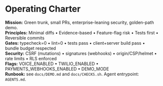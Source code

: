 # Operating Charter
**Mission:** Green trunk, small PRs, enterprise-leaning security, golden-path demo.  
**Principles:** Minimal diffs • Evidence-based • Feature-flag risk • Tests first • Reversible commits  
**Gates:** typecheck=0 • lint=0 • tests pass • client+server build pass • bundle budget respected  
**Security:** CSRF (mutations) • signatures (webhooks) • origin/CSP/helmet • rate limits • RLS enforced  
**Flags:** VOICE_ENABLED • TWILIO_ENABLED • PAYMENTS_WEBHOOKS_ENABLED • DEMO_MODE  
**Runbook:** see `docs/DEMO.md` and `docs/CHECKS.sh`. Agent entrypoint: `AGENTS.md`.
